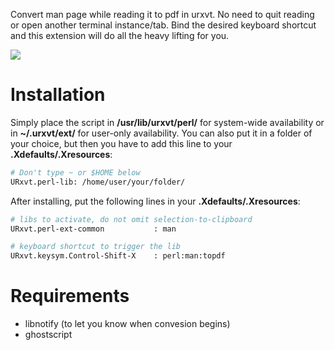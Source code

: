 Convert man page while reading it to pdf in urxvt.
No need to quit reading or open another terminal instance/tab.
Bind the desired keyboard shortcut and this extension will do all the heavy lifting for you.

![](https://cloud.githubusercontent.com/assets/4725121/16555529/6e02ec1c-41d5-11e6-9ca6-1009de85e11a.png)

# Installation

Simply place the script in **/usr/lib/urxvt/perl/** for
system-wide availability or in **~/.urxvt/ext/** for user-only availability.
You can also put it in a folder of your choice, but then you have to add this
line to your **.Xdefaults/.Xresources**:

```bash
# Don't type ~ or $HOME below
URxvt.perl-lib: /home/user/your/folder/
```

After installing, put the following lines in your **.Xdefaults/.Xresources**:

```bash
# libs to activate, do not omit selection-to-clipboard
URxvt.perl-ext-common           : man

# keyboard shortcut to trigger the lib
URxvt.keysym.Control-Shift-X    : perl:man:topdf
```

# Requirements

* libnotify (to let you know when convesion begins)
* ghostscript
